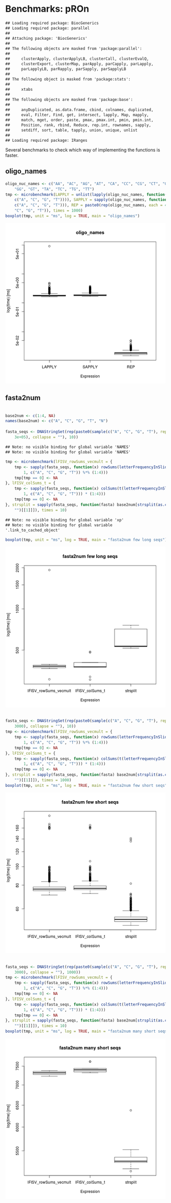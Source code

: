 <!--
%\VignetteIndexEntry{pRon-benchmark}
%\VignetteEngine{knitr::knitr}
-->

Benchmarks: pROn
========================================================


```
## Loading required package: BiocGenerics
## Loading required package: parallel
## 
## Attaching package: 'BiocGenerics'
## 
## The following objects are masked from 'package:parallel':
## 
##     clusterApply, clusterApplyLB, clusterCall, clusterEvalQ,
##     clusterExport, clusterMap, parApply, parCapply, parLapply,
##     parLapplyLB, parRapply, parSapply, parSapplyLB
## 
## The following object is masked from 'package:stats':
## 
##     xtabs
## 
## The following objects are masked from 'package:base':
## 
##     anyDuplicated, as.data.frame, cbind, colnames, duplicated,
##     eval, Filter, Find, get, intersect, lapply, Map, mapply,
##     match, mget, order, paste, pmax, pmax.int, pmin, pmin.int,
##     Position, rank, rbind, Reduce, rep.int, rownames, sapply,
##     setdiff, sort, table, tapply, union, unique, unlist
## 
## Loading required package: IRanges
```



Several benchmarks to check which way of implementing the functions is faster.


oligo_names
--------------------------------------------------------

```r
oligo_nuc_names <- c("AA", "AC", "AG", "AT", "CA", "CC", "CG", "CT", "GA", "GC", 
    "GG", "GT", "TA", "TC", "TG", "TT")
tmp <- microbenchmark(LAPPLY = unlist(lapply(oligo_nuc_names, function(x) paste0(x, 
    c("A", "C", "G", "T")))), SAPPLY = sapply(oligo_nuc_names, function(x) paste0(x, 
    c("A", "C", "G", "T"))), REP = paste0(rep(oligo_nuc_names, each = 4), c("A", 
    "C", "G", "T")), times = 1000)
boxplot(tmp, unit = "ms", log = TRUE, main = "oligo_names")
```

![plot of chunk unnamed-chunk-2](figure/unnamed-chunk-2.png) 


fasta2num
--------------------------------------------------------

```r

base2num <- c(1:4, NA)
names(base2num) <- c("A", "C", "G", "T", "N")

fasta_seqs <- DNAStringSet(rep(paste0(sample(c("A", "C", "G", "T"), replace = TRUE, 
    3e+05), collapse = ""), 10))
```

```
## Note: no visible binding for global variable 'NAMES' 
## Note: no visible binding for global variable 'NAMES'
```

```r
tmp <- microbenchmark(lFISV_rowSums_vecmult = {
    tmp <- sapply(fasta_seqs, function(x) rowSums(letterFrequencyInSlidingView(x, 
        1, c("A", "C", "G", "T")) %*% (1:4)))
    tmp[tmp == 0] <- NA
}, lFISV_colSums_t = {
    tmp <- sapply(fasta_seqs, function(x) colSums(t(letterFrequencyInSlidingView(x, 
        1, c("A", "C", "G", "T"))) * (1:4)))
    tmp[tmp == 0] <- NA
}, strsplit = sapply(fasta_seqs, function(fasta) base2num[strsplit(as.character(fasta), 
    "")[[1]]]), times = 10)
```

```
## Note: no visible binding for global variable 'xp' 
## Note: no visible binding for global variable '.link_to_cached_object'
```

```r
boxplot(tmp, unit = "ms", log = TRUE, main = "fasta2num few long seqs")
```

![plot of chunk unnamed-chunk-3](figure/unnamed-chunk-31.png) 

```r

fasta_seqs <- DNAStringSet(rep(paste0(sample(c("A", "C", "G", "T"), replace = TRUE, 
    3000), collapse = ""), 10))
tmp <- microbenchmark(lFISV_rowSums_vecmult = {
    tmp <- sapply(fasta_seqs, function(x) rowSums(letterFrequencyInSlidingView(x, 
        1, c("A", "C", "G", "T")) %*% (1:4)))
    tmp[tmp == 0] <- NA
}, lFISV_colSums_t = {
    tmp <- sapply(fasta_seqs, function(x) colSums(t(letterFrequencyInSlidingView(x, 
        1, c("A", "C", "G", "T"))) * (1:4)))
    tmp[tmp == 0] <- NA
}, strsplit = sapply(fasta_seqs, function(fasta) base2num[strsplit(as.character(fasta), 
    "")[[1]]]), times = 1000)
boxplot(tmp, unit = "ms", log = TRUE, main = "fasta2num few short seqs")
```

![plot of chunk unnamed-chunk-3](figure/unnamed-chunk-32.png) 

```r

fasta_seqs <- DNAStringSet(rep(paste0(sample(c("A", "C", "G", "T"), replace = TRUE, 
    3000), collapse = ""), 1000))
tmp <- microbenchmark(lFISV_rowSums_vecmult = {
    tmp <- sapply(fasta_seqs, function(x) rowSums(letterFrequencyInSlidingView(x, 
        1, c("A", "C", "G", "T")) %*% (1:4)))
    tmp[tmp == 0] <- NA
}, lFISV_colSums_t = {
    tmp <- sapply(fasta_seqs, function(x) colSums(t(letterFrequencyInSlidingView(x, 
        1, c("A", "C", "G", "T"))) * (1:4)))
    tmp[tmp == 0] <- NA
}, strsplit = sapply(fasta_seqs, function(fasta) base2num[strsplit(as.character(fasta), 
    "")[[1]]]), times = 10)
boxplot(tmp, unit = "ms", log = TRUE, main = "fasta2num many short seqs")
```

![plot of chunk unnamed-chunk-3](figure/unnamed-chunk-33.png) 


